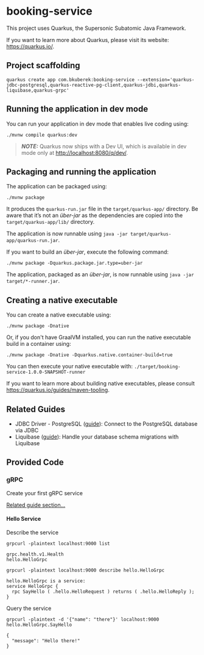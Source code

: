 # booking-service

This project uses Quarkus, the Supersonic Subatomic Java Framework.

If you want to learn more about Quarkus, please visit its website: <https://quarkus.io/>.

## Project scaffolding

```shell
quarkus create app com.bkuberek:booking-service --extension='quarkus-jdbc-postgresql,quarkus-reactive-pg-client,quarkus-jdbi,quarkus-liquibase,quarkus-grpc'
```

## Running the application in dev mode

You can run your application in dev mode that enables live coding using:

```shell script
./mvnw compile quarkus:dev
```

> **_NOTE:_**  Quarkus now ships with a Dev UI, which is available in dev mode only at <http://localhost:8080/q/dev/>.

## Packaging and running the application

The application can be packaged using:

```shell script
./mvnw package
```

It produces the `quarkus-run.jar` file in the `target/quarkus-app/` directory.
Be aware that it’s not an _über-jar_ as the dependencies are copied into the `target/quarkus-app/lib/` directory.

The application is now runnable using `java -jar target/quarkus-app/quarkus-run.jar`.

If you want to build an _über-jar_, execute the following command:

```shell script
./mvnw package -Dquarkus.package.jar.type=uber-jar
```

The application, packaged as an _über-jar_, is now runnable using `java -jar target/*-runner.jar`.

## Creating a native executable

You can create a native executable using:

```shell script
./mvnw package -Dnative
```

Or, if you don't have GraalVM installed, you can run the native executable build in a container using:

```shell script
./mvnw package -Dnative -Dquarkus.native.container-build=true
```

You can then execute your native executable with: `./target/booking-service-1.0.0-SNAPSHOT-runner`

If you want to learn more about building native executables, please consult <https://quarkus.io/guides/maven-tooling>.

## Related Guides

- JDBC Driver - PostgreSQL ([guide](https://quarkus.io/guides/datasource)): Connect to the PostgreSQL database via JDBC
- Liquibase ([guide](https://quarkus.io/guides/liquibase)): Handle your database schema migrations with Liquibase

## Provided Code

### gRPC

Create your first gRPC service

[Related guide section...](https://quarkus.io/guides/grpc-getting-started)

#### Hello Service

Describe the service

```shell
grpcurl -plaintext localhost:9000 list
```
```
grpc.health.v1.Health
hello.HelloGrpc
```

```shellshell
grpcurl -plaintext localhost:9000 describe hello.HelloGrpc
```
```
hello.HelloGrpc is a service:
service HelloGrpc {
  rpc SayHello ( .hello.HelloRequest ) returns ( .hello.HelloReply );
}
```

Query the service

```shell
grpcurl -plaintext -d '{"name": "there"}' localhost:9000 hello.HelloGrpc.SayHello
```
```
{
  "message": "Hello there!"
}
```
